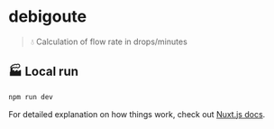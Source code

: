 # debigoute

> :droplet: Calculation of flow rate in drops/minutes

## :factory: Local run

```sh
npm run dev
```

For detailed explanation on how things work, check out [Nuxt.js docs](https://nuxtjs.org).
